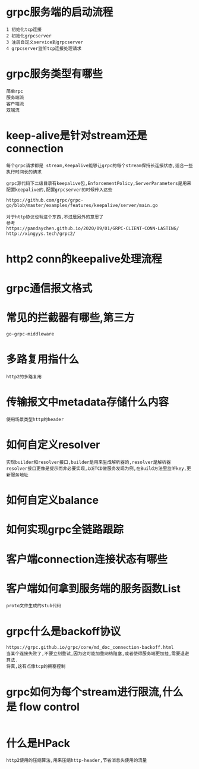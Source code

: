 # grpc服务端的启动流程
```
1 初始化tcp连接
2 初始化grpcserver
3 注册自定义service到grpcserver
4 grpcserver监听tcp连接处理请求
```

# grpc服务类型有哪些
```
简单rpc
服务端流
客户端流
双端流
```

# keep-alive是针对stream还是connection
```
每个grpc请求都是 stream,Keepalive能够让grpc的每个stream保持长连接状态,适合一些执行时间长的请求

grpc源代码下二级目录有keepalive包,EnforcementPolicy,ServerParameters是用来配置keepalive的,配置grpcserver的时候传入这些

https://github.com/grpc/grpc-go/blob/master/examples/features/keepalive/server/main.go

对于http协议也有这个东西,不过是另外的意思了
参考 
https://pandaychen.github.io/2020/09/01/GRPC-CLIENT-CONN-LASTING/
http://xingyys.tech/grpc2/
```

# http2 conn的keepalive处理流程

# grpc通信报文格式

# 常见的拦截器有哪些,第三方
```
go-grpc-middleware
```

# 多路复用指什么
```
http2的多路复用
```
# 传输报文中metadata存储什么内容
```
使用场景类型http的header
```

# 如何自定义resolver
```
实现builder和resolver接口,builder是用来生成解析器的,resolver是解析器
resolver接口更像是提示而非必要实现,以ETCD做服务发现为例,在Build方法里监听key,更新服务地址
```

# 如何自定义balance

# 如何实现grpc全链路跟踪
# 客户端connection连接状态有哪些
# 客户端如何拿到服务端的服务函数List
```
proto文件生成的stub代码
```
# grpc什么是backoff协议
```
https://grpc.github.io/grpc/core/md_doc_connection-backoff.html
当某个连接失败了,不要立刻重试,因为这可能加重网络阻塞,或者使得服务端更加挂,需要退避算法.
将真,这有点像tcp的拥塞控制
```
# grpc如何为每个stream进行限流,什么是 flow control
```

```
# 什么是HPack
```
http2使用的压缩算法,用来压缩http-header,节省消息头使用的流量
```